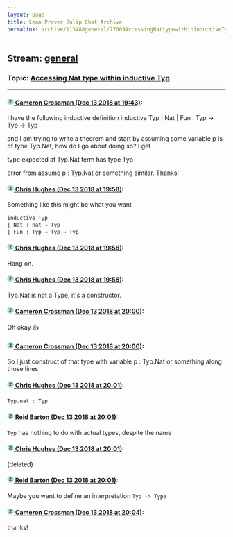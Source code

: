 ```yaml
---
layout: page
title: Lean Prover Zulip Chat Archive 
permalink: archive/113488general/77009AccessingNattypewithininductiveTyp.html
---
```


## Stream: [general](index.html)
### Topic: [Accessing Nat type within inductive Typ](77009AccessingNattypewithininductiveTyp.html)

---

#### [![Click to go to Zulip](../../assets/img/zulip2.png) Cameron Crossman (Dec 13 2018 at 19:43)](https://leanprover.zulipchat.com/#narrow/stream/113488-general/topic/Accessing%20Nat%20type%20within%20inductive%20Typ/near/151722800):
I have the following inductive definition
inductive Typ
  | Nat
  | Fun : Typ → Typ → Typ

and I am trying to write a theorem and start by assuming some variable p is of type Typ.Nat, how do I go about doing so?  I get  

type expected at
  Typ.Nat
term has type
  Typ

error from assume p : Typ.Nat or something similar. Thanks!

#### [![Click to go to Zulip](../../assets/img/zulip2.png) Chris Hughes (Dec 13 2018 at 19:58)](https://leanprover.zulipchat.com/#narrow/stream/113488-general/topic/Accessing%20Nat%20type%20within%20inductive%20Typ/near/151723856):
Something like this might be what you want
```lean
inductive Typ
| Nat : nat → Typ
| Fun : Typ → Typ → Typ
```

#### [![Click to go to Zulip](../../assets/img/zulip2.png) Chris Hughes (Dec 13 2018 at 19:58)](https://leanprover.zulipchat.com/#narrow/stream/113488-general/topic/Accessing%20Nat%20type%20within%20inductive%20Typ/near/151723870):
Hang on.

#### [![Click to go to Zulip](../../assets/img/zulip2.png) Chris Hughes (Dec 13 2018 at 19:58)](https://leanprover.zulipchat.com/#narrow/stream/113488-general/topic/Accessing%20Nat%20type%20within%20inductive%20Typ/near/151723876):
Typ.Nat is not a Type, it's a constructor.

#### [![Click to go to Zulip](../../assets/img/zulip2.png) Cameron Crossman (Dec 13 2018 at 20:00)](https://leanprover.zulipchat.com/#narrow/stream/113488-general/topic/Accessing%20Nat%20type%20within%20inductive%20Typ/near/151723976):
Oh okay :+1:

#### [![Click to go to Zulip](../../assets/img/zulip2.png) Cameron Crossman (Dec 13 2018 at 20:00)](https://leanprover.zulipchat.com/#narrow/stream/113488-general/topic/Accessing%20Nat%20type%20within%20inductive%20Typ/near/151724023):
So I just construct of that type with variable p : Typ.Nat or something along those lines

#### [![Click to go to Zulip](../../assets/img/zulip2.png) Chris Hughes (Dec 13 2018 at 20:01)](https://leanprover.zulipchat.com/#narrow/stream/113488-general/topic/Accessing%20Nat%20type%20within%20inductive%20Typ/near/151724050):
`Typ.nat : Typ`

#### [![Click to go to Zulip](../../assets/img/zulip2.png) Reid Barton (Dec 13 2018 at 20:01)](https://leanprover.zulipchat.com/#narrow/stream/113488-general/topic/Accessing%20Nat%20type%20within%20inductive%20Typ/near/151724057):
`Typ` has nothing to do with actual types, despite the name

#### [![Click to go to Zulip](../../assets/img/zulip2.png) Chris Hughes (Dec 13 2018 at 20:01)](https://leanprover.zulipchat.com/#narrow/stream/113488-general/topic/Accessing%20Nat%20type%20within%20inductive%20Typ/near/151724064):
(deleted)

#### [![Click to go to Zulip](../../assets/img/zulip2.png) Reid Barton (Dec 13 2018 at 20:01)](https://leanprover.zulipchat.com/#narrow/stream/113488-general/topic/Accessing%20Nat%20type%20within%20inductive%20Typ/near/151724065):
Maybe you want to define an interpretation `Typ -> Type`

#### [![Click to go to Zulip](../../assets/img/zulip2.png) Cameron Crossman (Dec 13 2018 at 20:04)](https://leanprover.zulipchat.com/#narrow/stream/113488-general/topic/Accessing%20Nat%20type%20within%20inductive%20Typ/near/151724268):
thanks!

